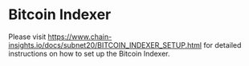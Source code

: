 # Bitcoin Indexer

Please visit https://www.chain-insights.io/docs/subnet20/BITCOIN_INDEXER_SETUP.html for detailed instructions on how to set up the Bitcoin Indexer.